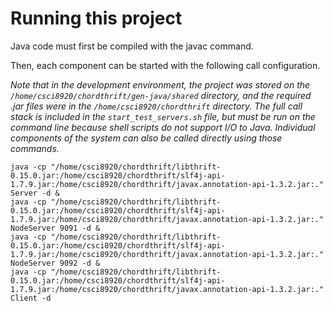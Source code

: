 # Running this project

Java code must first be compiled with the javac command. 

Then, each component can be started with the following call configuration. 

*Note that in the development environment, the project was stored on the `/home/csci8920/chordthrift/gen-java/shared` directory, and the required .jar files were in the `/home/csci8920/chordthrift` directory. The full call stack is included in the `start_test_servers.sh` file, but must be run on the command line because shell scripts do not support I/O to Java. Individual components of the system can also be called directly using those commands.*

```
java -cp "/home/csci8920/chordthrift/libthrift-0.15.0.jar:/home/csci8920/chordthrift/slf4j-api-1.7.9.jar:/home/csci8920/chordthrift/javax.annotation-api-1.3.2.jar:." Server -d &
java -cp "/home/csci8920/chordthrift/libthrift-0.15.0.jar:/home/csci8920/chordthrift/slf4j-api-1.7.9.jar:/home/csci8920/chordthrift/javax.annotation-api-1.3.2.jar:." NodeServer 9091 -d &
java -cp "/home/csci8920/chordthrift/libthrift-0.15.0.jar:/home/csci8920/chordthrift/slf4j-api-1.7.9.jar:/home/csci8920/chordthrift/javax.annotation-api-1.3.2.jar:." NodeServer 9092 -d &
java -cp "/home/csci8920/chordthrift/libthrift-0.15.0.jar:/home/csci8920/chordthrift/slf4j-api-1.7.9.jar:/home/csci8920/chordthrift/javax.annotation-api-1.3.2.jar:." Client -d 

